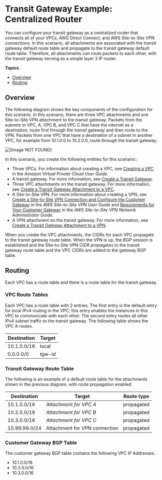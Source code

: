# Transit Gateway Example: Centralized Router<a name="transit-gateway-centralized-router"></a>

You can configure your transit gateway as a centralized router that connects all of your VPCs, AWS Direct Connect, and AWS Site\-to\-Site VPN connections\. In this scenario, all attachments are associated with the transit gateway default route table and propagate to the transit gateway default route table\. Therefore, all attachments can route packets to each other, with the transit gateway serving as a simple layer 3 IP router\.

**Topics**
+ [Overview](#transit-gateway-centralized-router-overview)
+ [Routing](#transit-gateway-centralized-router-routing)

## Overview<a name="transit-gateway-centralized-router-overview"></a>

The following diagram shows the key components of the configuration for this scenario\. In this scenario, there are three VPC attachments and one Site\-to\-Site VPN attachment to the transit gateway\. Packets from the subnets in VPC, A, VPC B, and VPC C that have the internet as a destination, route first through the transit gateway and then route to the VPN\. Packets from one VPC that have a destination of a subnet in another VPC, for example from 10\.1\.0\.0 to 10\.2\.0\.0, route through the transit gateway\.

![\[Image NOT FOUND\]](http://docs.aws.amazon.com/vpc/latest/tgw/images/transit-gateway-centralized.png)

In this scenario, you create the following entities for this scenario::
+ Three VPCs\. For information about creating a VPC, see [Creating a VPC](https://docs.aws.amazon.com/vpc/latest/userguide//working-with-vpcs.html#Create-VPC) in the *Amazon Virtual Private Cloud User Guide*\.
+ A transit gateway\. For more information, see [Create a Transit Gateway](tgw-transit-gateways.md#create-tgw)\.
+ Three VPC attachments on the transit gateway\. For more information, see [Create a Transit Gateway Attachment to a VPC](tgw-vpc-attachments.md#create-vpc-attachment)\.
+ A Site\-to\-Site VPN\. For more information about creating a VPN, see [Create a Site\-to\-Site VPN Connection and Configure the Customer Gateway](https://docs.aws.amazon.com/vpn/latest/s2svpn//SetUpVPNConnections.html#vpn-create-vpn-connection) in the *AWS Site\-to\-Site VPN User Guide* and [Requirements for Your Customer Gateway](https://docs.aws.amazon.com/vpc/latest/adminguide/Introduction.html#CGRequirements) in the *AWS Site\-to\-Site VPN Network Administrator Guide*\.
+ A VPN attachment on the transit gateway\. For more information, see [Create a Transit Gateway Attachment to a VPN](tgw-vpn-attachments.md#create-vpn-attachment)\.

When you create the VPC attachments, the CIDRs for each VPC propagate to the transit gateway route table\. When the VPN is up, the BGP session is established and the Site\-to\-Site VPN CIDR propagates to the transit gateway route table and the VPC CIDRs are added to the gateway BGP table\.

## Routing<a name="transit-gateway-centralized-router-routing"></a>

Each VPC has a route table and there is a route table for the transit gateway\.

### VPC Route Tables<a name="transit-gateway-centralized-router-vpc-route-tables"></a>

Each VPC has a route table with 2 entries\. The first entry is the default entry for local IPv4 routing in the VPC; this entry enables the instances in this VPC to communicate with each other\. The second entry routes all other IPv4 subnet traffic to the transit gateway\. The following table shows the VPC A routes\.


| Destination | Target | 
| --- | --- | 
|  10\.1\.0\.0/16  |  local  | 
|  0\.0\.0\.0/0  |  *tgw\-id*  | 

### Transit Gateway Route Table<a name="transit-gateway-centralized-router-tgw-route-table"></a>

The following is an example of a default route table for the attachments shown in the previous diagram, with route propagation enabled\.


| Destination | Target | Route type | 
| --- | --- | --- | 
|  10\.1\.0\.0/16  |  *Attachment for VPC A*  |  propagated  | 
|  10\.2\.0\.0/16  |  *Attachment for VPC B*  |  propagated  | 
|  10\.3\.0\.0/16  |  *Attachment for VPC C*  |  propagated  | 
|  10\.99\.99\.0/24  | Attachment for VPN connection  |  propagated  | 

### Customer Gateway BGP Table<a name="transit-gateway-centralized-router-vpn-route-table"></a>

The customer gateway BGP table contains the following VPC IP Addresses\.
+ 10\.1\.0\.0/16
+ 10\.2\.0\.0/16
+ 10\.3\.0\.0/16